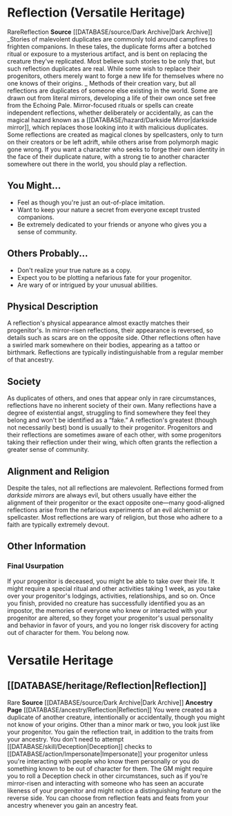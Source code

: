 ﻿---
ability: null
ability_boost: null
ability_flaw: null
hp: null
id: '51'
land_speed: null
language: null
max_speed: null
name: Reflection
rarity: null
rus_type_level: null
size: null
source: '[[DATABASE/source/Dark Archive|Dark Archive]]'
speed: null
trait: null
type: null
vision: null

---
# Reflection (Versatile Heritage)

<span class="trait-rare item-trait">Rare</span><span class="item-trait">Reflection</span>
**Source** [[DATABASE/source/Dark Archive|Dark Archive]]
_Stories of malevolent duplicates are commonly told around campfires to frighten companions. In these tales, the duplicate forms after a botched ritual or exposure to a mysterious artifact, and is bent on replacing the creature they've replicated. Most believe such stories to be only that, but such reflection duplicates are real. While some wish to replace their progenitors, others merely want to forge a new life for themselves where no one knows of their origins.
_
Methods of their creation vary, but all reflections are duplicates of someone else existing in the world. Some are drawn out from literal mirrors, developing a life of their own once set free from the Echoing Pale. Mirror-focused rituals or spells can create independent reflections, whether deliberately or accidentally, as can the magical hazard known as a [[DATABASE/hazard/Darkside Mirror|darkside mirror]], which replaces those looking into it with malicious duplicates. Some reflections are created as magical clones by spellcasters, only to turn on their creators or be left adrift, while others arise from polymorph magic gone wrong.
 If you want a character who seeks to forge their own identity in the face of their duplicate nature, with a strong tie to another character somewhere out there in the world, you should play a reflection.

## You Might...

* Feel as though you're just an out-of-place imitation.
* Want to keep your nature a secret from everyone except trusted companions.
* Be extremely dedicated to your friends or anyone who gives you a sense of community.

## Others Probably...

* Don't realize your true nature as a copy.
* Expect you to be plotting a nefarious fate for your progenitor.
* Are wary of or intrigued by your unusual abilities.

## Physical Description

A reflection's physical appearance almost exactly matches their progenitor's. In mirror-risen reflections, their appearance is reversed, so details such as scars are on the opposite side. Other reflections often have a swirled mark somewhere on their bodies, appearing as a tattoo or birthmark. Reflections are typically indistinguishable from a regular member of that ancestry.

## Society

As duplicates of others, and ones that appear only in rare circumstances, reflections have no inherent society of their own. Many reflections have a degree of existential angst, struggling to find somewhere they feel they belong and won't be identified as a “fake.” A reflection's greatest (though not necessarily best) bond is usually to their progenitor. Progenitors and their reflections are sometimes aware of each other, with some progenitors taking their reflection under their wing, which often grants the reflection a greater sense of community.

## Alignment and Religion

Despite the tales, not all reflections are malevolent. Reflections formed from _darkside mirrors_ are always evil, but others usually have either the alignment of their progenitor or the exact opposite one—many good-aligned reflections arise from the nefarious experiments of an evil alchemist or spellcaster. Most reflections are wary of religion, but those who adhere to a faith are typically extremely devout.

## Other Information

### Final Usurpation

If your progenitor is deceased, you might be able to take over their life. It might require a special ritual and other activities taking 1 week, as you take over your progenitor's lodgings, activities, relationships, and so on. Once you finish, provided no creature has successfully identified you as an impostor, the memories of everyone who knew or interacted with your progenitor are altered, so they forget your progenitor's usual personality and behavior in favor of yours, and you no longer risk discovery for acting out of character for them. You belong now.

# Versatile Heritage

## [[DATABASE/heritage/Reflection|Reflection]]

<span class="trait-rare item-trait">Rare</span>
**Source** [[DATABASE/source/Dark Archive|Dark Archive]]
**Ancestry Page** [[DATABASE/ancestry/Reflection|Reflection]]
You were created as a duplicate of another creature, intentionally or accidentally, though you might not know of your origins. Other than a minor mark or two, you look just like your progenitor. You gain the reflection trait, in addition to the traits from your ancestry. You don't need to attempt [[DATABASE/skill/Deception|Deception]] checks to [[DATABASE/action/Impersonate|Impersonate]] your progenitor unless you're interacting with people who know them personally or you do something known to be out of character for them. The GM might require you to roll a Deception check in other circumstances, such as if you're mirror-risen and interacting with someone who has seen an accurate likeness of your progenitor and might notice a distinguishing feature on the reverse side. You can choose from reflection feats and feats from your ancestry whenever you gain an ancestry feat.